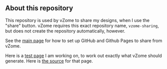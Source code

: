 
## About this repository

This repository is used by vZome to share my designs, when I use the "share" button.
vZome requires this exact repository name, `vzome-sharing`, but does not create the repository automatically, however.

See the [main page][page] for how to set up GitHub and Github Pages to share from vZome.

Here is a [test page][test] I am working on, to work out exactly what vZome should generate.  Here is
[the source][source] for that page.

[test]: https://vorth.github.io/vzome-sharing/2021/10/31/16-30-13-testPngUpload/
[source]: https://github.com/vorth/vzome-sharing/blob/main/2021/10/31/16-30-13-testPngUpload/index.md


[page]: https://vorth.github.io/vzome-sharing/
